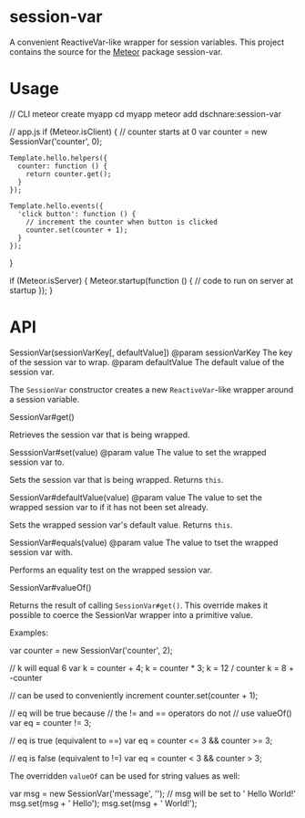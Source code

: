 # session-var

A convenient ReactiveVar-like wrapper for session variables. This project contains the source for the [Meteor](https://www.meteor.com/) package session-var.


# Usage

  // CLI
  meteor create myapp
  cd myapp
  meteor add dschnare:session-var

  // app.js
  if (Meteor.isClient) {
    // counter starts at 0
    var counter = new SessionVar('counter', 0);

    Template.hello.helpers({
      counter: function () {
        return counter.get();
      }
    });

    Template.hello.events({
      'click button': function () {
        // increment the counter when button is clicked
        counter.set(counter + 1);
      }
    });
  }

  if (Meteor.isServer) {
    Meteor.startup(function () {
      // code to run on server at startup
    });
  }


# API

  SessionVar(sessionVarKey[, defaultValue])
  @param sessionVarKey The key of the session var to wrap.
  @param defaultValue The default value of the session var.

The `SessionVar` constructor creates a new `ReactiveVar`-like wrapper around
a session variable.


  SessionVar#get()

Retrieves the session var that is being wrapped.


  SesssionVar#set(value)
  @param value The value to set the wrapped session var to.

Sets the session var that is being wrapped. Returns `this`.


  SessionVar#defaultValue(value)
  @param value The value to set the wrapped session var to if it has not been set already.

Sets the wrapped session var's default value. Returns `this`.


  SessionVar#equals(value)
  @param value The value to tset the wrapped session var with.

Performs an equality test on the wrapped session var.


  SessionVar#valueOf()

Returns the result of calling `SessionVar#get()`. This override
makes it possible to coerce the SessionVar wrapper into a primitive value.

Examples:

  var counter = new SessionVar('counter', 2);

  // k will equal 6
  var k = counter + 4;
  k = counter * 3;
  k = 12 / counter
  k = 8 + -counter

  // can be used to conveniently increment
  counter.set(counter + 1);

  // eq will be true because
  // the != and == operators do not
  // use valueOf()
  var eq = counter != 3;

  // eq is true (equivalent to ==)
  var eq = counter <= 3 && counter >= 3;

  // eq is false (equivalent to !=)
  var eq = counter < 3 && counter > 3;

The overridden `valueOf` can be used for string values as well:

  var msg = new SessionVar('message', '');
  // msg will be set to ' Hello World!'
  msg.set(msg + ' Hello');
  msg.set(msg + ' World!');